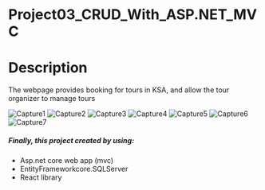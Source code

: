 # Project03_CRUD_With_ASP.NET_MVC

<div >



# Description  
The webpage provides booking for tours in KSA, and allow the tour organizer to manage tours

![Capture1](https://user-images.githubusercontent.com/82495629/121799287-ee661d00-cc33-11eb-9ac8-a87c7c63cdd5.PNG)
![Capture2](https://user-images.githubusercontent.com/82495629/121799289-f4f49480-cc33-11eb-8b01-17667ad1f4f5.PNG)
![Capture3](https://user-images.githubusercontent.com/82495629/121799295-fa51df00-cc33-11eb-8201-b4c9964ab181.PNG)
![Capture4](https://user-images.githubusercontent.com/82495629/121799302-00e05680-cc34-11eb-8a8d-c64809f14e89.PNG)
![Capture5](https://user-images.githubusercontent.com/82495629/121799314-105f9f80-cc34-11eb-8787-719c0e7dc0d8.PNG)
![Capture6](https://user-images.githubusercontent.com/82495629/121799320-16558080-cc34-11eb-89f7-95ecddeb40b1.PNG)
![Capture7](https://user-images.githubusercontent.com/82495629/121799324-1ce3f800-cc34-11eb-9e9e-720bf55ce7bd.PNG)

##### Finally, this project created by using:
* Asp.net core web app (mvc) 
* EntityFrameworkcore.SQLServer
* React  library

    
</div>
